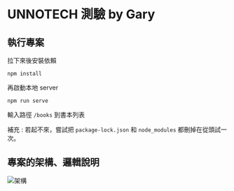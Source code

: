 # UNNOTECH 測驗 by Gary

## 執行專案

拉下來後安裝依賴

```
npm install
```

再啟動本地 server

```
npm run serve
```

輸入路徑 `/books` 到書本列表

補充 : 若起不來，嘗試把 `package-lock.json` 和 `node_modules` 都刪掉在從頭試一次。

## 專案的架構、邏輯說明

![架構](https://github.com/yellow90249/interview-test/assets/42512704/81d584d3-4d07-49f6-a008-e8ec60b33d75)


